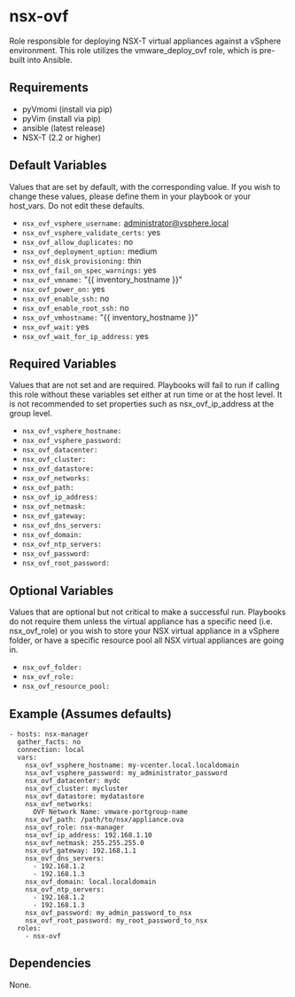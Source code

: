 # nsx-ovf

Role responsible for deploying NSX-T virtual appliances against a vSphere environment. This role utilizes the vmware_deploy_ovf role, which is pre-built into Ansible.

## Requirements

* pyVmomi (install via pip)
* pyVim (install via pip)
* ansible (latest release)
* NSX-T (2.2 or higher)

## Default Variables

Values that are set by default, with the corresponding value.
If you wish to change these values, please define them in your playbook or your host_vars. Do not edit these defaults.

* `nsx_ovf_vsphere_username:` administrator@vsphere.local
* `nsx_ovf_vsphere_validate_certs:` yes
* `nsx_ovf_allow_duplicates:` no
* `nsx_ovf_deployment_option:` medium
* `nsx_ovf_disk_provisioning:` thin
* `nsx_ovf_fail_on_spec_warnings:` yes
* `nsx_ovf_vmname:` "{{ inventory_hostname }}"
* `nsx_ovf_power_on:` yes
* `nsx_ovf_enable_ssh:` no
* `nsx_ovf_enable_root_ssh:` no
* `nsx_ovf_vmhostname:` "{{ inventory_hostname }}"
* `nsx_ovf_wait:` yes
* `nsx_ovf_wait_for_ip_address:` yes

## Required Variables

Values that are not set and are required.
Playbooks will fail to run if calling this role without these variables set either at run time or at the host level. It is not recommended to set properties such as nsx_ovf_ip_address at the group level.

* `nsx_ovf_vsphere_hostname:`
* `nsx_ovf_vsphere_password:`
* `nsx_ovf_datacenter:`
* `nsx_ovf_cluster:`
* `nsx_ovf_datastore:`
* `nsx_ovf_networks:`
* `nsx_ovf_path:`
* `nsx_ovf_ip_address:`
* `nsx_ovf_netmask:`
* `nsx_ovf_gateway:`
* `nsx_ovf_dns_servers:`
* `nsx_ovf_domain:`
* `nsx_ovf_ntp_servers:`
* `nsx_ovf_password:`
* `nsx_ovf_root_password:`

## Optional Variables

Values that are optional but not critical to make a successful run.
Playbooks do not require them unless the virtual appliance has a specific need (i.e. nsx_ovf_role) or you wish to store your NSX virtual appliance in a vSphere folder, or have a specific resource pool all NSX virtual appliances are going in.

* `nsx_ovf_folder:`
* `nsx_ovf_role:`
* `nsx_ovf_resource_pool:`

## Example (Assumes defaults)

```
- hosts: nsx-manager
  gather_facts: no
  connection: local
  vars:
    nsx_ovf_vsphere_hostname: my-vcenter.local.localdomain
    nsx_ovf_vsphere_password: my_administrator_password
    nsx_ovf_datacenter: mydc
    nsx_ovf_cluster: mycluster
    nsx_ovf_datastore: mydatastore
    nsx_ovf_networks: 
      OVF Network Name: vmware-portgroup-name
    nsx_ovf_path: /path/to/nsx/appliance.ova
    nsx_ovf_role: nsx-manager
    nsx_ovf_ip_address: 192.168.1.10
    nsx_ovf_netmask: 255.255.255.0
    nsx_ovf_gateway: 192.168.1.1
    nsx_ovf_dns_servers:
      - 192.168.1.2
      - 192.168.1.3
    nsx_ovf_domain: local.localdomain
    nsx_ovf_ntp_servers:
      - 192.168.1.2
      - 192.168.1.3
    nsx_ovf_password: my_admin_password_to_nsx
    nsx_ovf_root_password: my_root_password_to_nsx
  roles:
    - nsx-ovf
```

## Dependencies

None.

